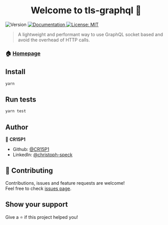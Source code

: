 <h1 align="center">Welcome to tls-graphql 👋</h1>
<p>
  <img alt="Version" src="https://img.shields.io/badge/version-0.0.1-blue.svg?cacheSeconds=2592000" />
  <a href="https://github.com/cr15p1/tls-graphql/blob/main/README.md" target="_blank">
    <img alt="Documentation" src="https://img.shields.io/badge/documentation-yes-brightgreen.svg" />
  </a>
  <a href="#" target="_blank">
    <img alt="License: MIT" src="https://img.shields.io/badge/License-MIT-yellow.svg" />
  </a>
</p>

> A lightweight and performant way to use GraphQL socket based and avoid the overhead of HTTP calls.

### 🏠 [Homepage](https://github.com/cr15p1/tls-graphql)

## Install

```sh
yarn
```

## Run tests

```sh
yarn test
```

## Author

👤 **CR15P1**

- Github: [@CR15P1](https://github.com/CR15P1)
- LinkedIn: [@christoph-speck](https://linkedin.com/in/christoph-speck)

## 🤝 Contributing

Contributions, issues and feature requests are welcome!<br />Feel free to check [issues page](https://github.com/cr15p1/tls-graphql/issues).

## Show your support

Give a ⭐️ if this project helped you!
